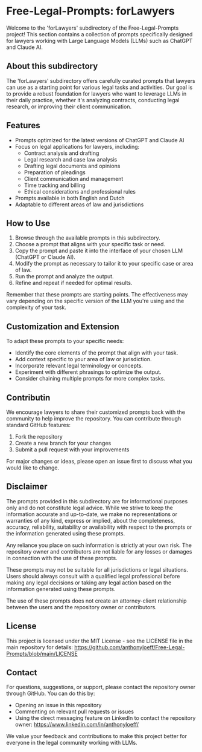 # Free-Legal-Prompts: forLawyers
Welcome to the 'forLawyers' subdirectory of the Free-Legal-Prompts project! This section contains a collection of prompts specifically designed for lawyers working with Large Language Models (LLMs) such as ChatGPT and Claude AI.

## About this subdirectory
The 'forLawyers' subdirectory offers carefully curated prompts that lawyers can use as a starting point for various legal tasks and activities. Our goal is to provide a robust foundation for lawyers who want to leverage LLMs in their daily practice, whether it's analyzing contracts, conducting legal research, or improving their client communication.

## Features
- Prompts optimized for the latest versions of ChatGPT and Claude AI
- Focus on legal applications for lawyers, including:
  - Contract analysis and drafting
  - Legal research and case law analysis
  - Drafting legal documents and opinions
  - Preparation of pleadings
  - Client communication and management
  - Time tracking and billing
  - Ethical considerations and professional rules
- Prompts available in both English and Dutch
- Adaptable to different areas of law and jurisdictions

## How to Use
1. Browse through the available prompts in this subdirectory.
2. Choose a prompt that aligns with your specific task or need.
3. Copy the prompt and paste it into the interface of your chosen LLM (ChatGPT or Claude AI).
4. Modify the prompt as necessary to tailor it to your specific case or area of law.
5. Run the prompt and analyze the output.
6. Refine and repeat if needed for optimal results.

Remember that these prompts are starting points. The effectiveness may vary depending on the specific version of the LLM you're using and the complexity of your task.

## Customization and Extension
To adapt these prompts to your specific needs:

- Identify the core elements of the prompt that align with your task.
- Add context specific to your area of law or jurisdiction.
- Incorporate relevant legal terminology or concepts.
- Experiment with different phrasings to optimize the output.
- Consider chaining multiple prompts for more complex tasks.

## Contributin
We encourage lawyers to share their customized prompts back with the community to help improve the repository. You can contribute through standard GitHub features:

1. Fork the repository
2. Create a new branch for your changes
3. Submit a pull request with your improvements

For major changes or ideas, please open an issue first to discuss what you would like to change.

## Disclaimer
The prompts provided in this subdirectory are for informational purposes only and do not constitute legal advice. While we strive to keep the information accurate and up-to-date, we make no representations or warranties of any kind, express or implied, about the completeness, accuracy, reliability, suitability or availability with respect to the prompts or the information generated using these prompts.

Any reliance you place on such information is strictly at your own risk. The repository owner and contributors are not liable for any losses or damages in connection with the use of these prompts.

These prompts may not be suitable for all jurisdictions or legal situations. Users should always consult with a qualified legal professional before making any legal decisions or taking any legal action based on the information generated using these prompts.

The use of these prompts does not create an attorney-client relationship between the users and the repository owner or contributors.

## License
This project is licensed under the MIT License - see the LICENSE file in the main repository for details: https://github.com/anthonyloeff/Free-Legal-Prompts/blob/main/LICENSE

## Contact
For questions, suggestions, or support, please contact the repository owner through GitHub. You can do this by:
- Opening an issue in this repository
- Commenting on relevant pull requests or issues
- Using the direct messaging feature on LinkedIn to contact the repository owner: https://www.linkedin.com/in/anthonyloeff/

We value your feedback and contributions to make this project better for everyone in the legal community working with LLMs.